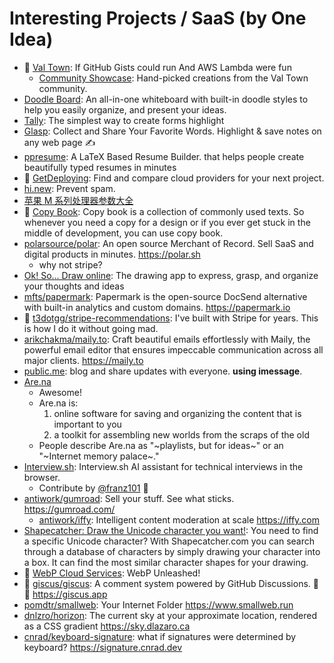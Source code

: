 # Interesting Projects / SaaS (by One Idea)

- 🌟 [Val Town](https://www.val.town/): If GitHub Gists could run And AWS Lambda were fun
  - [Community Showcase](https://www.val.town/explore/community-showcase): Hand-picked creations from the Val Town community.
- [Doodle Board](https://www.doodleboard.pro/): An all-in-one whiteboard with built-in doodle styles to help you easily organize, and present your ideas.
- [Tally](https://tally.so/): The simplest way to create forms highlight
- [Glasp](https://glasp.co/): Collect and Share Your Favorite Words. Highlight & save notes on any web page ✍️
- [ppresume](https://ppresume.com/): A LaTeX Based Resume Builder. that helps people create beautifully typed resumes in minutes
- 🌟 [GetDeploying](https://getdeploying.com/): Find and compare cloud providers for your next project.
- [hi.new](https://hey.new/): Prevent spam.
- [苹果 M 系列处理器参数大全](http://kylebing.cn/tools/apple-chip/)
- 🌟 [Copy Book](https://copybook.me/): Copy book is a collection of commonly used texts. So whenever you need a copy for a design or if you ever get stuck in the middle of development, you can use copy book.
- [polarsource/polar](https://github.com/polarsource/polar): An open source Merchant of Record. Sell SaaS and digital products in minutes. <https://polar.sh>
  - why not stripe?
- [Ok! So... Draw online](https://okso.app/): The drawing app to express, grasp, and organize your thoughts and ideas
- [mfts/papermark](https://github.com/mfts/papermark): Papermark is the open-source DocSend alternative with built-in analytics and custom domains. <https://papermark.io>
- 🌟 [t3dotgg/stripe-recommendations](https://github.com/t3dotgg/stripe-recommendations): I've built with Stripe for years. This is how I do it without going mad.
- [arikchakma/maily.to](https://github.com/arikchakma/maily.to): Craft beautiful emails effortlessly with Maily, the powerful email editor that ensures impeccable communication across all major clients. <https://maily.to>
- [public.me](https://public.me/blog): blog and share updates with everyone. **using imessage**.
- [Are.na](https://www.are.na/)
  - Awesome!
  - Are.na is:
    1. online software for saving and organizing the content that is important to you
    2. a toolkit for assembling new worlds from the scraps of the old
  - People describe Are.na as "~playlists, but for ideas~" or an "~Internet memory palace~."
- [Interview.sh](https://interview.sh/): Interview.sh AI assistant for technical interviews in the browser.
  - Contribute by [@franz101](https://github.com/franz101) 🥰
- [antiwork/gumroad](https://github.com/antiwork/gumroad): Sell your stuff. See what sticks. <https://gumroad.com/>
  - [antiwork/iffy](https://github.com/antiwork/iffy): Intelligent content moderation at scale <https://iffy.com>
- [Shapecatcher: Draw the Unicode character you want!](https://shapecatcher.com/): You need to find a specific Unicode character? With Shapecatcher.com you can search through a database of characters by simply drawing your character into a box. It can find the most similar character shapes for your drawing.
- 🌟 [WebP Cloud Services](https://public.webp.se/): WebP Unleashed!
- 🌟 [giscus/giscus](https://github.com/giscus/giscus): A comment system powered by GitHub Discussions. 💬 💎 <https://giscus.app>
- [pomdtr/smallweb](https://github.com/pomdtr/smallweb): Your Internet Folder <https://www.smallweb.run>
- [dnlzro/horizon](https://github.com/dnlzro/horizon): The current sky at your approximate location, rendered as a CSS gradient <https://sky.dlazaro.ca>
- [cnrad/keyboard-signature](https://github.com/cnrad/keyboard-signature): what if signatures were determined by keyboard? <https://signature.cnrad.dev>
